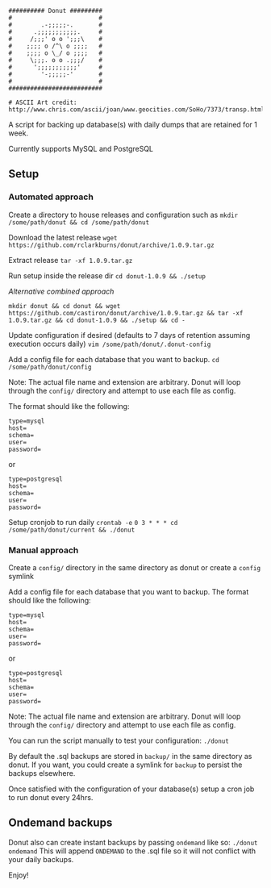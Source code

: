 ```
########## Donut #########
#                        #
#        .-;;;;;-.       #
#      .;;;;;;;;;;;.     #
#     /;;;' o o ';;;\    #
#    ;;;; o /^\ o ;;;;   #
#    ;;;; o \_/ o ;;;;   #
#     \;;;. o o .;;;/    #
#      ';;;;;;;;;;;'     #
#        '-;;;;;-'       #
#                        # 
##########################

# ASCII Art credit: http://www.chris.com/ascii/joan/www.geocities.com/SoHo/7373/transp.html#tire
```

A script for backing up database(s) with daily dumps that are retained for 1 week.

Currently supports MySQL and PostgreSQL

## Setup

### Automated approach

Create a directory to house releases and configuration such as
`mkdir /some/path/donut && cd /some/path/donut`

Download the latest release
`wget https://github.com/rclarkburns/donut/archive/1.0.9.tar.gz`

Extract release
`tar -xf 1.0.9.tar.gz`

Run setup inside the release dir
`cd donut-1.0.9 && ./setup`

_Alternative combined approach_

`mkdir donut && cd donut && wget https://github.com/castiron/donut/archive/1.0.9.tar.gz && tar -xf 1.0.9.tar.gz && cd donut-1.0.9 && ./setup && cd -`

Update configuration if desired (defaults to 7 days of retention assuming execution occurs daily)
`vim /some/path/donut/.donut-config`

Add a config file for each database that you want to backup. 
`cd /some/path/donut/config`

Note: The actual file name and extension are arbitrary. Donut will loop through the `config/` directory and attempt to 
use each file as config.

The format should like the following:
```
type=mysql
host=
schema=
user=
password=
```

or

```
type=postgresql
host=
schema=
user=
password=
```

Setup cronjob to run daily
`crontab -e`
`0 3 * * * cd /some/path/donut/current && ./donut`

### Manual approach
Create a `config/` directory in the same directory as donut or create a `config` symlink

Add a config file for each database that you want to backup. The format should like the following:
```
type=mysql
host=
schema=
user=
password=
```

or

```
type=postgresql
host=
schema=
user=
password=
```

Note: The actual file name and extension are arbitrary. Donut will loop through the `config/` directory and attempt to 
use each file as config.

You can run the script manually to test your configuration: `./donut`

By default the .sql backups are stored in `backup/` in the same directory as donut. If you want, you could create a
symlink for `backup` to persist the backups elsewhere.

Once satisfied with the configuration of your database(s) setup a cron job to run donut every 24hrs. 

## Ondemand backups
 
Donut also can create instant backups by passing `ondemand` like so: `./donut ondemand`
This will append `ONDEMAND` to the .sql file so it will not conflict with your daily backups.

Enjoy!
